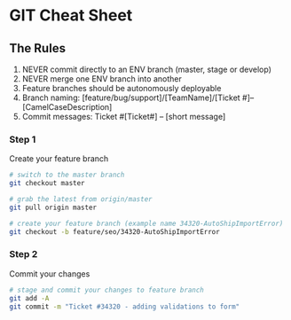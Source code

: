 # GIT Cheat Sheet
## The Rules
1. NEVER commit directly to an ENV branch (master, stage or develop)
2. NEVER merge one ENV branch into another
3. Feature branches should be autonomously deployable
4. Branch naming: [feature/bug/support]/[TeamName]/[Ticket #]–[CamelCaseDescription]
5. Commit messages: Ticket #[Ticket#] – [short message]

### Step 1
Create your feature branch
```bash
# switch to the master branch
git checkout master

# grab the latest from origin/master
git pull origin master

# create your feature branch (example name 34320-AutoShipImportError)
git checkout -b feature/seo/34320-AutoShipImportError
```

### Step 2
Commit your changes
```bash
# stage and commit your changes to feature branch
git add -A
git commit -m "Ticket #34320 - adding validations to form"
```
